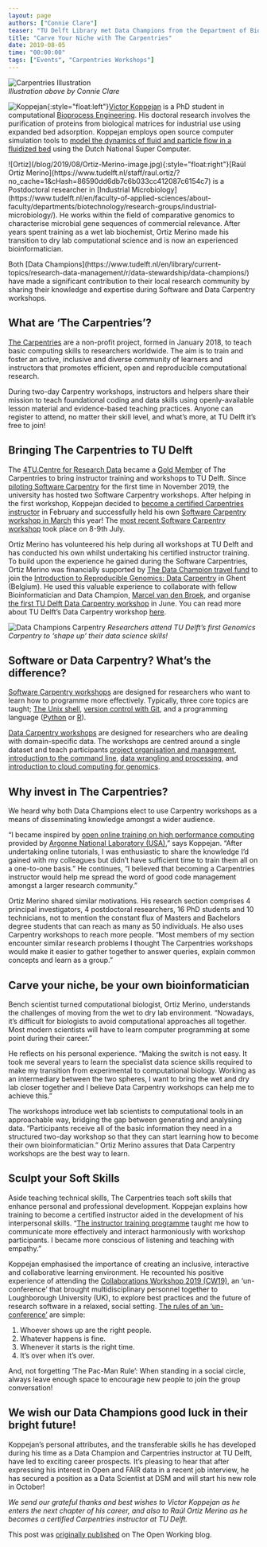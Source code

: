 ```yaml
---
layout: page
authors: ["Connie Clare"] 
teaser: "TU Delft Library met Data Champions from the Department of Biotechnology, Victor Koppejan and Raúl A. Ortiz Merino, to celebrate their Software and Data Carpentry workshop success."
title: "Carve Your Niche with The Carpentries"
date: 2019-08-05 
time: "00:00:00" 
tags: ["Events", "Carpentries Workshops"]
---
```


![Carpentries Illustration](/blog/2019/08/carpentries-illustration.png)
<br>_Illustration above by Connie Clare_

![Koppejan](/blog/2019/08/Koppejan-image.jpg){:style="float:left"}[Victor Koppejan](https://www.linkedin.com/in/victorkoppejan/?originalSubdomain=nl) is a PhD student in computational [Bioprocess Engineering](https://www.tudelft.nl/en/faculty-of-applied-sciences/about-faculty/departments/biotechnology/research-groups/bioprocess-engineering/). His doctoral research involves the purification of proteins from biological matrices for industrial use using expanded bed adsorption. Koppejan employs open source computer simulation tools to [model the dynamics of fluid and particle flow in a fluidized bed](https://doi.org/10.1002/jctb.5595) using the Dutch National Super Computer. 
<p></p>
![Ortiz](/blog/2019/08/Ortiz-Merino-image.jpg){:style="float:right"}[Raúl Ortiz Merino](https://www.tudelft.nl/staff/raul.ortiz/?no_cache=1&cHash=86590dd6db7c6b033cc412087c6154c7) is a Postdoctoral researcher in [Industrial Microbiology](https://www.tudelft.nl/en/faculty-of-applied-sciences/about-faculty/departments/biotechnology/research-groups/industrial-microbiology/). He works within the field of comparative genomics to characterise microbial gene sequences of commercial relevance. After years spent training as a wet lab biochemist, Ortiz Merino made his transition to dry lab computational science and is now an experienced bioinformatician.
<p></p>
Both [Data Champions](https://www.tudelft.nl/en/library/current-topics/research-data-management/r/data-stewardship/data-champions/) have made a significant contribution to their local research community by sharing their knowledge and expertise during Software and Data Carpentry workshops.

## What are ‘The Carpentries’?

[The Carpentries](https://carpentries.org/) are a non-profit project, formed in January 2018, to teach basic computing skills to researchers worldwide. The aim is to train and foster an active, inclusive and diverse community of learners and instructors that promotes efficient, open and reproducible computational research.

During two-day Carpentry workshops, instructors and helpers share their mission to teach foundational coding and data skills using openly-available lesson material and evidence-based teaching practices. Anyone can register to attend, no matter their skill level, and what’s more, at TU Delft it’s free to join!

## Bringing The Carpentries to TU Delft

The [4TU.Centre for Research Data](https://researchdata.4tu.nl/en/) became a [Gold Member](https://carpentries.org/membership/) of The Carpentries to bring instructor training and workshops to TU Delft. Since [piloting Software Carpentry](https://mariekedirk.github.io/2018-11-29-Delft/) for the first time in November 2019, the university has hosted two Software Carpentry workshops. After helping in the first workshop, Koppejan decided to [become a certified Carpentries instructor](https://carpentries.org/become-instructor/) in February and successfully held his own [Software Carpentry workshop in March](https://vwkoppejan.github.io/2019-03-28-Delft/) this year! The [most recent Software Carpentry workshop](https://www.eventbrite.com/e/software-carpentry-workshop-tu-delft-08th9th-of-july-tickets-61377694336) took place on 8-9th July.

Ortiz Merino has volunteered his help during all workshops at TU Delft and has conducted his own whilst undertaking his certified instructor training. To build upon the experience he gained during the Software Carpentries, Ortiz Merino was financially supported by [The Data Champion travel fund](https://www.tudelft.nl/en/library/current-topics/research-data-management/r/data-stewardship/data-champions/data-champions-rewards/) to join the [Introduction to Reproducible Genomics: Data Carpentry](https://training.vib.be/introduction-reproducible-genomics-data-carpentry) in Ghent (Belgium). He used this valuable experience to collaborate with fellow Bioinformatician and Data Champion, [Marcel van den Broek](https://www.tudelft.nl/en/staff/marcel.vandenbroek/), and organise [the first TU Delft Data Carpentry workshop](https://estherplomp.github.io/2019-06-04-Delft/) in June. You can read more about TU Delft’s Data Carpentry workshop [here](https://openworking.wordpress.com/2019/06/07/tu-delfts-first-genomics-data-carpentry/).

![Data Champions Carpentry](/blog/2019/08/data-champions-carpentry.jpg)
_Researchers attend TU Delft’s first Genomics Carpentry to ‘shape up’ their data science skills!_

## Software or Data Carpentry? What’s the difference?

[Software Carpentry workshops](https://software-carpentry.org/lessons/) are designed for researchers who want to learn how to programme more effectively. Typically, three core topics are taught; [The Unix shell](http://swcarpentry.github.io/shell-novice/), [version control with Git](http://swcarpentry.github.io/git-novice/), and a programming language ([Python](http://swcarpentry.github.io/python-novice-inflammation/) or [R](http://swcarpentry.github.io/r-novice-inflammation/)).

[Data Carpentry workshops](https://datacarpentry.org/genomics-workshop/) are designed for researchers who are dealing with domain-specific data. The workshops are centred around a single dataset and teach participants [project organisation and management](https://datacarpentry.org/organization-genomics/), [introduction to the command line](https://datacarpentry.org/shell-genomics/), [data wrangling and processing](https://datacarpentry.org/wrangling-genomics/), and [introduction to cloud computing for genomics](https://datacarpentry.org/cloud-genomics/).

## Why invest in The Carpentries?

We heard why both Data Champions elect to use Carpentry workshops as a means of disseminating knowledge amongst a wider audience.

“I became inspired by [open online training on high performance computing](https://extremecomputingtraining.anl.gov/) provided by [Argonne National Laboratory (USA)](https://www.anl.gov/topic/science-technology/high-performance-computing),” says Koppejan. “After undertaking online tutorials, I was enthusiastic to share the knowledge I’d gained with my colleagues but didn’t have sufficient time to train them all on a one-to-one basis.” He continues, “I believed that becoming a Carpentries instructor would help me spread the word of good code management amongst a larger research community.”

Ortiz Merino shared similar motivations. His research section comprises 4 principal investigators, 4 postdoctoral researchers, 16 PhD students and 10 technicians, not to mention the constant flux of Masters and Bachelors degree students that can reach as many as 50 individuals. He also uses Carpentry workshops to reach more people. “Most members of my section encounter similar research problems I thought The Carpentries workshops would make it easier to gather together to answer queries, explain common concepts and learn as a group.”

## Carve your niche, be your own bioinformatician

Bench scientist turned computational biologist, Ortiz Merino, understands the challenges of moving from the wet to dry lab environment. “Nowadays, it’s difficult for biologists to avoid computational approaches all together. Most modern scientists will have to learn computer programming at some point during their career.”

He reflects on his personal experience. “Making the switch is not easy. It took me several years to learn the specialist data science skills required to make my transition from experimental to computational biology. Working as an intermediary between the two spheres, I want to bring the wet and dry lab closer together and I believe Data Carpentry workshops can help me to achieve this.”

The workshops introduce wet lab scientists to computational tools in an approachable way, bridging the gap between generating and analysing data. “Participants receive all of the basic information they need in a structured two-day workshop so that they can start learning how to become their own bioinformatician.” Ortiz Merino assures that Data Carpentry workshops are the best way to learn.

## Sculpt your Soft Skills

Aside teaching technical skills, The Carpentries teach soft skills that enhance personal and professional development. Koppejan explains how training to become a certified instructor aided in the development of his interpersonal skills. “[The instructor training programme](https://carpentries.github.io/instructor-training/) taught me how to communicate more effectively and interact harmoniously with workshop participants. I became more conscious of listening and teaching with empathy.”

Koppejan emphasised the importance of creating an inclusive, interactive and collaborative learning environment. He recounted his positive experience of attending the [Collaborations Workshop 2019 (CW19)](https://software.ac.uk/cw19), an ‘un-conference’ that brought multidisciplinary personnel together to Loughborough University (UK), to explore best practices and the future of research software in a relaxed, social setting. [The rules of an ‘un-conference’](https://medium.com/responsive-org/how-to-run-an-un-conference-92e7cf089831) are simple:

1. Whoever shows up are the right people.
2. Whatever happens is fine.
3. Whenever it starts is the right time. 
4. It’s over when it’s over. 

And, not forgetting ‘The Pac-Man Rule’: When standing in a social circle, always leave enough space to encourage new people to join the group conversation!

## We wish our Data Champions good luck in their bright future!

Koppejan’s personal attributes, and the transferable skills he has developed during his time as a Data Champion and Carpentries instructor at TU Delft, have led to exciting career prospects. It’s pleasing to hear that after expressing his interest in Open and FAIR data in a recent job interview, he has secured a position as a Data Scientist at DSM and will start his new role in October!

_We send our grateful thanks and best wishes to Victor Koppejan as he enters the next chapter of his career, and also to Raúl Ortiz Merino as he becomes a certified Carpentries instructor at TU Delft._

This post was [originally published](https://openworking.wordpress.com/2019/08/01/carve-your-niche-with-the-carpentries/) on The Open Working blog.


